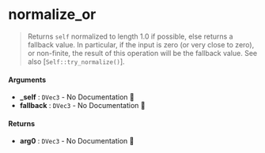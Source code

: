 # normalize\_or

>  Returns `self` normalized to length 1.0 if possible, else returns a
>  fallback value.
>  In particular, if the input is zero (or very close to zero), or non-finite,
>  the result of this operation will be the fallback value.
>  See also [`Self::try_normalize()`].

#### Arguments

- **\_self** : `DVec3` \- No Documentation 🚧
- **fallback** : `DVec3` \- No Documentation 🚧

#### Returns

- **arg0** : `DVec3` \- No Documentation 🚧